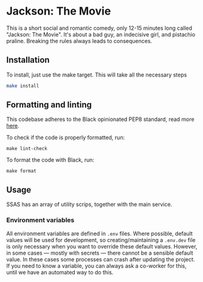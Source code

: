 # Jackson: The Movie

This is a short social and romantic comedy, only 12-15 minutes long called "Jackson: The Movie". It's about a bad guy, an indecisive girl, and pistachio praline. Breaking the rules always leads to consequences.

## Installation

To install, just use the make target. This will take all the necessary steps

```bash
make install
```

## Formatting and linting

This codebase adheres to the Black opinionated PEP8 standard, read more [here](https://black.readthedocs.io/en/stable/).

To check if the code is properly formatted, run: 
```
make lint-check
```

To format the code with Black, run: 
```
make format
```

## Usage

SSAS has an array of utility scrips, together with the main service.

### Environment variables

All environment variables are defined in `.env` files. Where possible, default values will be
used for development, so creating/maintaining a `.env.dev` file is only necessary when you want to
override these default values. However, in some cases — mostly with secrets — there cannot be a
sensible default value. In these cases some processes can crash after updating the project. If you
need to know a variable, you can always ask a co-worker for this, until we have an automated way to
do this.
